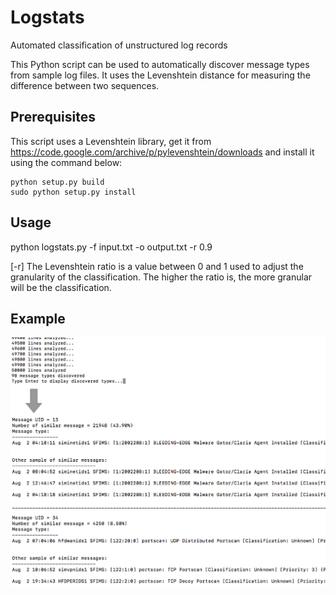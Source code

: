 # Logstats
Automated classification of unstructured log records

This Python script can be used to automatically discover message types from sample log files. It uses the Levenshtein distance for measuring the difference between two sequences. 


## Prerequisites
This script uses a Levenshtein library, get it from https://code.google.com/archive/p/pylevenshtein/downloads and install it using the command below:

```
python setup.py build
sudo python setup.py install
```


## Usage
python logstats.py -f input.txt -o output.txt -r 0.9

[-r] The Levenshtein ratio is a value between 0 and 1 used to adjust the granularity of the classification. The higher the ratio is, the more granular will be the classification.


## Example
![Example of output](https://github.com/cbriguet/logstats/blob/master/logstats_sample.png)

